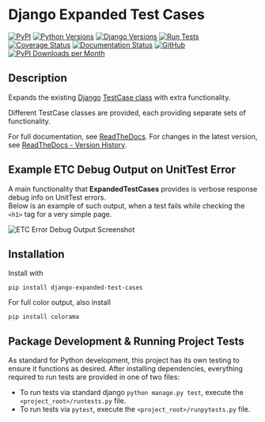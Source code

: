 # Django Expanded Test Cases


[![PyPI](https://img.shields.io/pypi/v/django-expanded-test-cases?color=blue)](https://img.shields.io/pypi/v/django-expanded-test-cases?color=blue)
[![Python Versions](https://img.shields.io/badge/python-%3E%3D3.6-brightgreen)](https://img.shields.io/badge/python-%3E%3D3.6-brightgreen)
[![Django Versions](https://img.shields.io/badge/django-%3E%3D2.2-brightgreen)](https://img.shields.io/badge/django-%3E%3D2.2-brightgreen)
[![Run Tests](https://github.com/brodriguez8774/django-expanded-test-cases/actions/workflows/test.yaml/badge.svg)](https://github.com/brodriguez8774/django-expanded-test-cases/actions/workflows/test.yaml)
[![Coverage Status](https://coveralls.io/repos/github/brodriguez8774/django-expanded-test-cases/badge.svg?branch=main)](https://coveralls.io/github/brodriguez8774/django-expanded-test-cases?branch=main)
[![Documentation Status](https://readthedocs.org/projects/django-expanded-test-cases/badge/?version=latest)](https://django-expanded-test-cases.readthedocs.io/en/latest/?badge=latest)
[![GitHub](https://img.shields.io/github/license/brodriguez8774/django-expanded-test-cases)](https://img.shields.io/github/license/brodriguez8774/django-expanded-test-cases)
[![PyPI Downloads per Month](https://img.shields.io/pypi/dm/django-expanded-test-cases.svg)](https://pypi.python.org/pypi/django-expanded-test-cases)


## Description

Expands the existing [Django](https://docs.djangoproject.com/en/dev/)
[TestCase class](https://docs.djangoproject.com/en/dev/topics/testing/overview/) with extra functionality.

Different TestCase classes are provided, each providing separate sets of functionality.


For full documentation, see [ReadTheDocs](https://django-expanded-test-cases.readthedocs.io/en/latest/).
For changes in the latest version, see [ReadTheDocs - Version History](https://django-expanded-test-cases.readthedocs.io/en/latest/version_history.html).


## Example ETC Debug Output on UnitTest Error
A main functionality that **ExpandedTestCases** provides is verbose response debug info on UnitTest errors.<br>
Below is an example of such output, when a test fails while checking the `<h1>` tag for a very simple page.

![ETC Error Debug Output Screenshot](https://user-images.githubusercontent.com/14208531/231304818-fb0dbe31-ead9-4de8-8efe-a3fc858cbddd.png)


## Installation

Install with

    pip install django-expanded-test-cases

For full color output, also install

    pip install colorama

## Package Development & Running Project Tests

As standard for Python development, this project has its own testing to ensure it functions as desired.
After installing dependencies, everything required to run tests are provided in one of two files:
* To run tests via standard django `python manage.py test`, execute the `<project_root>/runtests.py` file.
* To run tests via `pytest`, execute the `<project_root>/runpytests.py` file.
